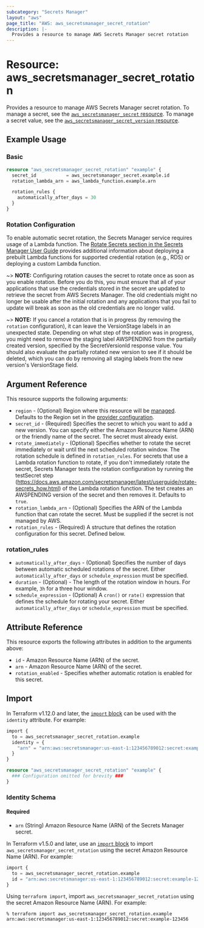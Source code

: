 ```yaml
---
subcategory: "Secrets Manager"
layout: "aws"
page_title: "AWS: aws_secretsmanager_secret_rotation"
description: |-
  Provides a resource to manage AWS Secrets Manager secret rotation
---
```


# Resource: aws_secretsmanager_secret_rotation

Provides a resource to manage AWS Secrets Manager secret rotation. To manage a secret, see the [`aws_secretsmanager_secret` resource](/docs/providers/aws/r/secretsmanager_secret.html). To manage a secret value, see the [`aws_secretsmanager_secret_version` resource](/docs/providers/aws/r/secretsmanager_secret_version.html).

## Example Usage

### Basic

```terraform
resource "aws_secretsmanager_secret_rotation" "example" {
  secret_id           = aws_secretsmanager_secret.example.id
  rotation_lambda_arn = aws_lambda_function.example.arn

  rotation_rules {
    automatically_after_days = 30
  }
}
```

### Rotation Configuration

To enable automatic secret rotation, the Secrets Manager service requires usage of a Lambda function. The [Rotate Secrets section in the Secrets Manager User Guide](https://docs.aws.amazon.com/secretsmanager/latest/userguide/rotating-secrets.html) provides additional information about deploying a prebuilt Lambda functions for supported credential rotation (e.g., RDS) or deploying a custom Lambda function.

~> **NOTE:** Configuring rotation causes the secret to rotate once as soon as you enable rotation. Before you do this, you must ensure that all of your applications that use the credentials stored in the secret are updated to retrieve the secret from AWS Secrets Manager. The old credentials might no longer be usable after the initial rotation and any applications that you fail to update will break as soon as the old credentials are no longer valid.

~> **NOTE:** If you cancel a rotation that is in progress (by removing the `rotation` configuration), it can leave the VersionStage labels in an unexpected state. Depending on what step of the rotation was in progress, you might need to remove the staging label AWSPENDING from the partially created version, specified by the SecretVersionId response value. You should also evaluate the partially rotated new version to see if it should be deleted, which you can do by removing all staging labels from the new version's VersionStage field.

## Argument Reference

This resource supports the following arguments:

* `region` - (Optional) Region where this resource will be [managed](https://docs.aws.amazon.com/general/latest/gr/rande.html#regional-endpoints). Defaults to the Region set in the [provider configuration](https://registry.terraform.io/providers/hashicorp/aws/latest/docs#aws-configuration-reference).
* `secret_id` - (Required) Specifies the secret to which you want to add a new version. You can specify either the Amazon Resource Name (ARN) or the friendly name of the secret. The secret must already exist.
* `rotate_immediately` - (Optional) Specifies whether to rotate the secret immediately or wait until the next scheduled rotation window. The rotation schedule is defined in `rotation_rules`. For secrets that use a Lambda rotation function to rotate, if you don't immediately rotate the secret, Secrets Manager tests the rotation configuration by running the testSecret step (https://docs.aws.amazon.com/secretsmanager/latest/userguide/rotate-secrets_how.html) of the Lambda rotation function. The test creates an AWSPENDING version of the secret and then removes it. Defaults to `true`.
* `rotation_lambda_arn` - (Optional) Specifies the ARN of the Lambda function that can rotate the secret. Must be supplied if the secret is not managed by AWS.
* `rotation_rules` - (Required) A structure that defines the rotation configuration for this secret. Defined below.

### rotation_rules

* `automatically_after_days` - (Optional) Specifies the number of days between automatic scheduled rotations of the secret. Either `automatically_after_days` or `schedule_expression` must be specified.
* `duration` - (Optional) - The length of the rotation window in hours. For example, `3h` for a three hour window.
* `schedule_expression` - (Optional) A `cron()` or `rate()` expression that defines the schedule for rotating your secret. Either `automatically_after_days` or `schedule_expression` must be specified.

## Attribute Reference

This resource exports the following attributes in addition to the arguments above:

* `id` - Amazon Resource Name (ARN) of the secret.
* `arn` - Amazon Resource Name (ARN) of the secret.
* `rotation_enabled` - Specifies whether automatic rotation is enabled for this secret.

## Import

In Terraform v1.12.0 and later, the [`import` block](https://developer.hashicorp.com/terraform/language/import) can be used with the `identity` attribute. For example:

```terraform
import {
  to = aws_secretsmanager_secret_rotation.example
  identity = {
    "arn" = "arn:aws:secretsmanager:us-east-1:123456789012:secret:example-123456"
  }
}

resource "aws_secretsmanager_secret_rotation" "example" {
  ### Configuration omitted for brevity ###
}
```

### Identity Schema

#### Required

- `arn` (String) Amazon Resource Name (ARN) of the Secrets Manager secret.

In Terraform v1.5.0 and later, use an [`import` block](https://developer.hashicorp.com/terraform/language/import) to import `aws_secretsmanager_secret_rotation` using the secret Amazon Resource Name (ARN). For example:

```terraform
import {
  to = aws_secretsmanager_secret_rotation.example
  id = "arn:aws:secretsmanager:us-east-1:123456789012:secret:example-123456"
}
```

Using `terraform import`, import `aws_secretsmanager_secret_rotation` using the secret Amazon Resource Name (ARN). For example:

```console
% terraform import aws_secretsmanager_secret_rotation.example arn:aws:secretsmanager:us-east-1:123456789012:secret:example-123456
```

